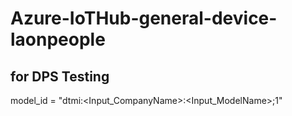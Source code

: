 # Azure-IoTHub-general-device-laonpeople

## for DPS Testing
model_id = "dtmi:<Input_CompanyName>:<Input_ModelName>;1"
